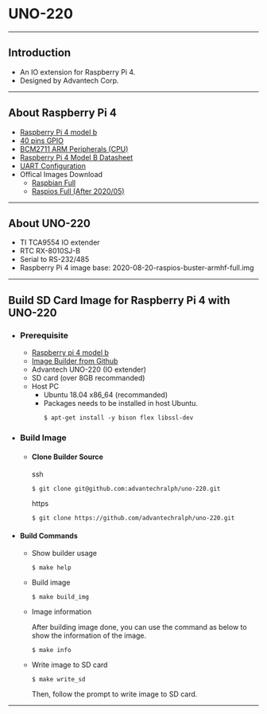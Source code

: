 
# UNO-220 

---

## Introduction

- An IO extension for Raspberry Pi 4. 
- Designed by Advantech Corp.

---

## About Raspberry Pi 4

- [Raspberry Pi 4 model b](https://www.raspberrypi.org/products/raspberry-pi-4-model-b/) 
- [40 pins GPIO](https://www.raspberrypi.org/documentation/usage/gpio/)
- [BCM2711 ARM Peripherals (CPU)](https://www.raspberrypi.org/documentation/hardware/raspberrypi/bcm2711/rpi_DATA_2711_1p0.pdf)
- [Raspberry Pi 4 Model B Datasheet](https://www.raspberrypi.org/documentation/hardware/raspberrypi/bcm2711/rpi_DATA_2711_1p0_preliminary.pdf)
- [UART Configuration](https://www.raspberrypi.org/documentation/configuration/uart.md)
- Offical Images Download
  - [Raspbian Full](http://downloads.raspberrypi.org/raspbian_full/images/)
  - [Raspios Full (After 2020/05)](http://downloads.raspberrypi.org/raspios_full_armhf/images/)

---

## About UNO-220

- TI TCA9554 IO extender
- RTC RX-8010SJ-B
- Serial to RS-232/485
- Raspberry Pi 4 image base: 2020-08-20-raspios-buster-armhf-full.img

---

## Build SD Card Image for Raspberry Pi 4 with UNO-220

- ### Prerequisite

  - [Raspberry pi 4 model b](https://www.raspberrypi.org/products/raspberry-pi-4-model-b/)
  - [Image Builder from Github]()
  - Advantech UNO-220 (IO extender)
  - SD card (over 8GB recommanded)
  - Host PC
    - Ubuntu 18.04 x86_64 (recommanded)
    - Packages needs to be installed in host Ubuntu.
      ```
      $ apt-get install -y bison flex libssl-dev
      ```

- ### Build Image

  - #### Clone Builder Source

    ssh
    ```
    $ git clone git@github.com:advantechralph/uno-220.git
    ```
    https
    ```
    $ git clone https://github.com/advantechralph/uno-220.git
    ```

- #### Build Commands

  - Show builder usage

    ```
    $ make help
    ```

  - Build image
    ```
    $ make build_img
    ```
  - Image information
    
    After building image done, you can use the command as below to
    show the information of the image. 

    ```
    $ make info
    ```
    
  - Write image to SD card

    ```
    $ make write_sd
    ```
    
    Then, follow the prompt to write image to SD card. 

---

